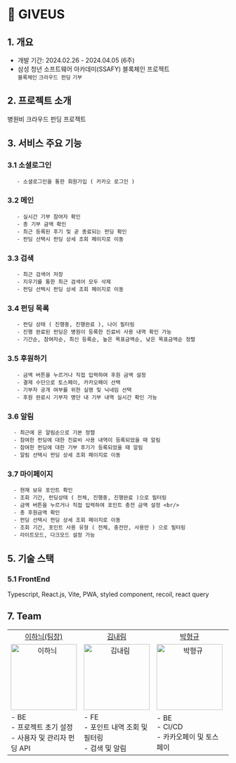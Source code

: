 # 🧩 GIVEUS

## 1. 개요

- 개발 기간: 2024.02.26 - 2024.04.05 (6주)
- 삼성 청년 소프트웨어 아카데미(SSAFY) 블록체인 프로젝트  
  `블록체인` `크라우드 펀딩` `기부`

## 2. 프로젝트 소개

병원비 크라우드 펀딩 프로젝트

## 3. 서비스 주요 기능

### 3.1 소셜로그인
       - 소셜로그인을 통한 회원가입 ( 카카오 로그인 )

### 3.2 메인
       - 실시간 기부 참여자 확인  
       - 총 기부 금액 확인 
       - 최근 등록된 후기 및 곧 종료되는 펀딩 확인  
       - 펀딩 선택시 펀딩 상세 조회 페이지로 이동 

### 3.3 검색

       - 최근 검색어 저장     
       - 지우기를 통한 최근 검색어 모두 삭제  
       - 펀딩 선택시 펀딩 상세 조회 페이지로 이동 
 
### 3.4 펀딩 목록

       - 펀딩 상태 ( 진행중, 진행완료 ), 나이 필터링  
       - 진행 완료된 펀딩은 병원이 등록한 진료비 사용 내역 확인 가능
       - 기간순, 참여자순, 최신 등록순, 높은 목표금액순, 낮은 목표금액순 정렬


### 3.5 후원하기
       - 금액 버튼을 누르거나 직접 입력하여 후원 금액 설정  
       - 결제 수단으로 토스페이, 카카오페이 선택  
       - 기부자 공개 여부를 위한 실명 및 닉네임 선택 
       - 후원 완료시 기부자 명단 내 기부 내역 실시간 확인 가능

### 3.6 알림
      - 최근에 온 알림순으로 기본 정렬 
      - 참여한 펀딩에 대한 진료비 사용 내역이 등록되었을 때 알림
      - 참여한 펀딩에 대한 기부 후기가 등록되었을 때 알림  
      - 알림 선택시 펀딩 상세 조회 페이지로 이동
### 3.7 마이페이지
      - 현재 보유 포인트 확인 
      - 조회 기간, 펀딩상태 ( 전체, 진행중, 진행완료 )으로 필터링
      - 금액 버튼을 누르거나 직접 입력하여 포인트 충전 금액 설정 <br/>
      - 총 후원금액 확인 
      - 펀딩 선택시 펀딩 상세 조회 페이지로 이동 
      - 조회 기간, 포인트 사용 유형 ( 전체, 충전만, 사용만 ) 으로 필터링 
      - 라이트모드, 다크모드 설정 가능
## 5. 기술 스택

### 5.1 FrontEnd
Typescript, React.js, Vite, PWA, styled component, recoil, react query


## 7. Team

<table>
  <tr>    
    <td align="center">
      <a href="https://github.com/yihoney">
        <div>이하늬(팀장)</div>
      </a>
    </td>
    <td align="center">
      <a href="https://github.com/naerim">
        <div>김내림</div>
      </a>
    </td>
        <td align="center">
      <a href="https://github.com/gudrb4869">
        <div>박형규</div>
      </a>
    </td>
        <td align="center">
      <a href="https://github.com/seojihyeon99">
        <div>서지현</div>
      </a>
    </td>
        <td align="center">
      <a href="https://github.com/jjaehong">
        <div>승재홍</div>
      </a>
    </td>
        <td align="center">
      <a href="https://github.com/seungho4222">
        <div>이승호</div>
      </a>
    </td>
  </tr>
  <tr>
    <td align="center">
      <img src="https://avatars.githubusercontent.com/yihoney" width="150px;"  alt="이하늬"/>
    </td>
    <td align="center">
      <img src="https://avatars.githubusercontent.com/naerim" width="150px;" alt="김내림"/>
    </td>
    <td align="center">
      <img src="https://avatars.githubusercontent.com/gudrb4869" width="150px;" alt="박형규"/>
    </td>
    <td align="center">
      <img src="https://avatars.githubusercontent.com/seojihyeon99" width="150px;" alt="서지현"/>
    </td>    
    <td align="center">
      <img src="https://avatars.githubusercontent.com/jjaehong" width="150px;" alt="승재홍"/>
    </td>    
    <td align="center">
      <img src="https://avatars.githubusercontent.com/seungho4222" width="150px;" alt="이승호"/>
    </td>
  </tr>
  <tr>
    <td>
      - BE <br/>
      - 프로젝트 초기 설정 <br />
      - 사용자 및 관리자 펀딩 API <br />
    </td>
    <td>
      - FE <br/>
      - 포인트 내역 조회 및 필터링 <br />
      - 검색 및 알림 <br />
    </td>
    <td>
      - BE <br/>
      - CI/CD <br />
      - 카카오페이 및 토스페이
    </td>
    <td>
      - BE <br/>
      - 소셜 로그인 및 회원가입 <br />
      - 알림 구현
    </td>
    <td>
      - FE <br/>
      - 블록체인 <br />
      - OCR(진단서, 진료비 사용 내역)
    </td>
    <td>
      - FE <br/>
      - 사용자 및 관리자 펀딩 UI/UX <br />
      - 결제 및 포인트 사용 <br />
    </td>
  </tr>

</table>
